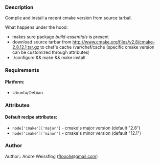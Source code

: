 ### Description ###

Compile and install a recent cmake version from source tarball.

What happens under the hood:

* makes sure package _build-essentials_ is present
* download source tarbar from http://www.cmake.org/files/v2.8/cmake-2.8.12.1.tar.gz to chef's cache /var/chef/cache (specific cmake version can be customized through attributes)
* ./configure && make && make install

### Requirements ###
#### Platform: ####

* Ubuntu/Debian

### Attributes ###
#### Default recipe attributes: ####

* `node['cmake']['major']` - cmake's major version (default "2.8")
* `node['cmake']['minor']` - cmake's minor version (default "12.1")

### Author ####
Author:: Andre Weissflog (floooh@gmail.com)
